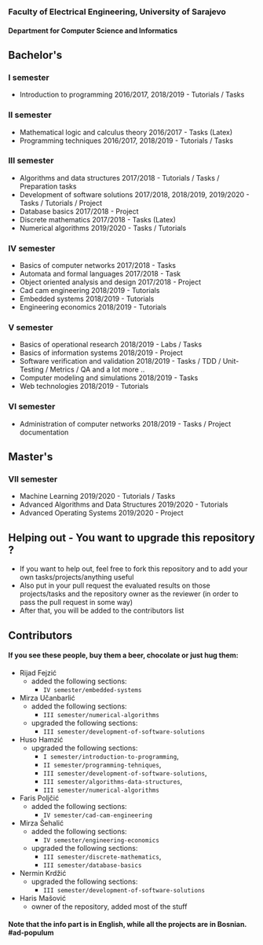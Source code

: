 ### Faculty of Electrical Engineering, University of Sarajevo
#### Department for Computer Science and Informatics

## Bachelor's

### I semester
- Introduction to programming 2016/2017, 2018/2019 - Tutorials / Tasks

### II semester
- Mathematical logic and calculus theory 2016/2017 - Tasks (Latex)
- Programming techniques 2016/2017, 2018/2019 - Tutorials / Tasks

### III semester
- Algorithms and data structures 2017/2018 - Tutorials / Tasks / Preparation tasks
- Development of software solutions 2017/2018, 2018/2019, 2019/2020 - Tasks / Tutorials / Project
- Database basics 2017/2018 - Project
- Discrete mathematics 2017/2018 - Tasks (Latex)
- Numerical algorithms 2019/2020 - Tasks / Tutorials

### IV semester
- Basics of computer networks 2017/2018 - Tasks
- Automata and formal languages 2017/2018 - Task
- Object oriented analysis and design 2017/2018 - Project
- Cad cam engineering 2018/2019 - Tutorials
- Embedded systems 2018/2019 - Tutorials
- Engineering economics 2018/2019 - Tutorials

### V semester
- Basics of operational research 2018/2019 - Labs / Tasks
- Basics of information systems 2018/2019 - Project
- Software verification and validation 2018/2019 - Tasks / TDD / Unit-Testing / Metrics / QA and a lot more ..
- Computer modeling and simulations 2018/2019 - Tasks
- Web technologies 2018/2019 - Tutorials

### VI semester 
- Administration of computer networks 2018/2019 - Tasks / Project documentation

## Master's
### VII semester
- Machine Learning 2019/2020 - Tutorials / Tasks
- Advanced Algorithms and Data Structures 2019/2020 - Tutorials
- Advanced Operating Systems 2019/2020 - Project


## Helping out - You want to upgrade this repository ?
- If you want to help out, feel free to fork this repository and to add your own tasks/projects/anything useful
- Also put in your pull request the evaluated results on those projects/tasks and the repository owner as the reviewer (in order to pass the pull request in some way)
- After that, you will be added to the contributors list

## Contributors
#### If you see these people, buy them a beer, chocolate or just hug them:
- Rijad Fejzić
  - added the following sections:
    - `IV semester/embedded-systems` 
- Mirza Učanbarlić
  - added the following sections:
    - `III semester/numerical-algorithms`
  - upgraded the following sections:
    - `III semester/development-of-software-solutions`
- Huso Hamzić 
  - upgraded the following sections:
    - `I semester/introduction-to-programming`, 
    - `II semester/programming-tehniques`, 
    - `III semester/development-of-software-solutions`, 
    - `III semester/algorithms-data-structures`, 
    - `III semester/numerical-algorithms`
- Faris Poljčić 
  - added the following sections:
    - `IV semester/cad-cam-engineering`
- Mirza Šehalić 
  - added the following sections:
    - `IV semester/engineering-economics`
  - upgraded the following sections: 
    - `III semester/discrete-mathematics`, 
    - `III semester/database-basics`
- Nermin Krdžić 
  - upgraded the following sections:
    - `III semester/development-of-software-solutions`
- Haris Mašović 
  - owner of the repository, added most of the stuff

#### Note that the info part is in English, while all the projects are in Bosnian. #ad-populum
